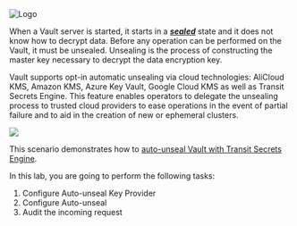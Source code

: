 <img src="https://s3-us-west-1.amazonaws.com/education-yh/Vault_Icon_FullColor.png" alt="Logo"/>

When a Vault server is started, it starts in a [**_sealed_**](https://www.vaultproject.io/docs/concepts/seal.html) state and it does not know how to decrypt data. Before any operation can be performed on the Vault, it must be unsealed. Unsealing is the process of constructing the master key necessary to decrypt the data encryption key.

Vault supports opt-in automatic unsealing via cloud technologies: AliCloud KMS, Amazon KMS, Azure Key Vault, Google Cloud KMS as well as Transit Secrets Engine. This feature enables operators to delegate the unsealing process to trusted cloud providers to ease operations in the event of partial failure and to aid in the creation of new or ephemeral clusters.

<img src="https://s3-us-west-1.amazonaws.com/education-yh/screenshots/vault-autounseal-2.png">

This scenario demonstrates how to [auto-unseal Vault with Transit Secrets Engine](https://www.vaultproject.io/docs/configuration/seal/transit.html).

 In this lab, you are going to perform the following tasks:

1. Configure Auto-unseal Key Provider
1. Configure Auto-unseal
1. Audit the incoming request
